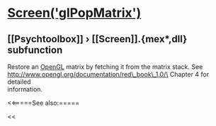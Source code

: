 # [Screen('glPopMatrix')](Screen-glPopMatrix) 
## [[Psychtoolbox]] &#8250; [[Screen]].{mex*,dll} subfunction


Restore an [OpenGL](OpenGL) matrix by fetching it from the matrix stack. See  
<http://www.opengl.org/documentation/red\_book\_1.0/\> Chapter 4 for detailed  
information.  


<<=====See also:=====

<<